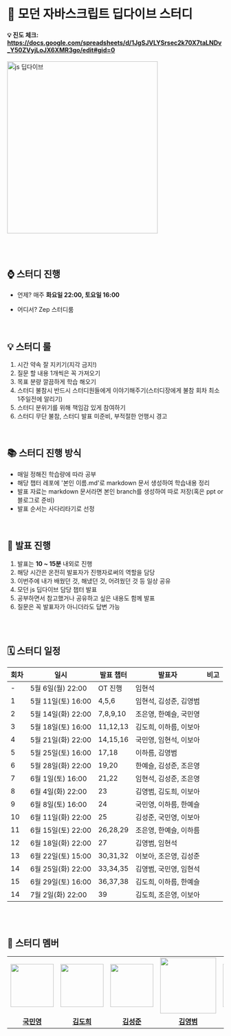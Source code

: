 # 📌 모던 자바스크립트 딥다이브 스터디

#### 💡 진도 체크: https://docs.google.com/spreadsheets/d/1JgSJVLYSrsec2k70X7taLNDv_Y50ZVyjLoJX6XMR3go/edit#gid=0

 <img src="https://github.com/hyeonseok98/js-deep-dive-study/assets/157561573/8a3cea4c-6470-42fb-a3af-81bf827af8f4" alt="js 딥다이브" width="350" height="400">

<br /><br />

 ## ⌚ 스터디 진행

+ 언제? 매주 **화요일 22:00, 토요일 16:00**


+ 어디서? Zep 스터디룸

<br />

## 💡 스터디 룰
1. 시간 약속 잘 지키기(지각 금지!)
2. 질문 할 내용 1개씩은 꼭 가져오기
3. 목표 분량 깔끔하게 학습 해오기
4. 스터디 불참시 반드시 스터디원들에게 이야기해주기(스터디장에게 불참 회차 최소 1주일전에 알리기)
5. 스터디 분위기를 위해 책임감 있게 참여하기
6. 스터디 무단 불참, 스터디 발표 미준비, 부적절한 언행시 경고

<br />

## 📚 스터디 진행 방식
+ 매일 정해진 학습량에 따라 공부
+ 해당 챕터 레포에 '본인 이름.md'로 markdown 문서 생성하여 학습내용 정리
+ 발표 자료는 markdown 문서라면 본인 branch를 생성하여 따로 저장(혹은 ppt or 블로그로 준비)
+ 발표 순서는 사다리타기로 선정

<br />

## 🚀 발표 진행
1. 발표는 **10 ~ 15분** 내외로 진행
2. 해당 시간은 온전히 발표자가 진행자로써의 역할을 담당
3. 이번주에 내가 배웠던 것, 해냈던 것, 어려웠던 것 등 일상 공유
4. 모던 js 딥다이브 담당 챕터 발표
5. 공부하면서 참고했거나 공유하고 싶은 내용도 함께 발표
6. 질문은 꼭 발표자가 아니더라도 답변 가능

<br /><br />

## 🗓️ 스터디 일정
| 회차 | 일시               | 발표 챕터       | 발표자               | 비고                       
| ---- |-------------------|------------------|---------------------|---------------------|
| -    | 5월 6일(월) 22:00  | OT 진행          | 임현석              |                     |         
| 1    | 5월 11일(토) 16:00 | 4,5,6          | 임현석, 김성준, 김영범 |                     |
| 2    | 5월 14일(화) 22:00 | 7,8,9,10       | 조은영, 한예슬, 국민영 |                     |
| 3    | 5월 18일(토) 16:00 | 11,12,13       | 김도희, 이하름, 이보아 |                     |
| 4    | 5월 21일(화) 22:00 | 14,15,16       | 국민영, 임현석, 이보아 |                     |
| 5    | 5월 25일(토) 16:00 | 17,18          | 이하름, 김영범        |                     |
| 6    | 5월 28일(화) 22:00 | 19,20          | 한예슬, 김성준, 조은영 |                     |
| 7    | 6월 1일(토) 16:00  | 21,22          | 임현석, 김성준, 조은영 |                     |
| 8    | 6월 4일(화) 22:00  | 23             | 김영범, 김도희, 이보아                      |
| 9    | 6월 8일(토) 16:00  | 24             | 국민영, 이하름, 한예슬 |                     |
|10    | 6월 11일(화) 22:00  | 25             | 김성준, 국민영, 이보아 |                     |
|11    | 6월 15일(토) 22:00  | 26,28,29       | 조은영, 한예슬, 이하름 |                     |
|12    | 6월 18일(화) 22:00  | 27             | 김영범, 임현석        |                     |
|13    | 6월 22일(토) 15:00  | 30,31,32       | 이보아, 조은영, 김성준 |                     |
|14    | 6월 25일(화) 22:00  | 33,34,35       | 김영범, 국민영, 임현석 |                     |
|15    | 6월 29일(토) 16:00  | 36,37,38       | 김도희, 이하름, 한예슬 |                     |
|14    | 7월 2일(화) 22:00  | 39              | 김도희, 조은영, 이보아 |                     |

<br /><br />


## 🐣 스터디 멤버
<table>
 <tr>
    <td align="center"><a href="https://github.com/minyoungKuk"><img src="https://github.com/hyeonseok98/js-deep-dive-study/assets/157561573/39a9ffc0-7272-47ec-82e8-77d96d7fd516" width="100px;" alt=""></a></td>
    <td align="center"><a href="https://github.com/iamheroine"><img src="https://github.com/hyeonseok98/js-deep-dive-study/assets/157561573/0d5736c8-e99f-4ce9-b215-5f8bc14fff63" width="100px;" alt=""></a></td>
    <td align="center"><a href="https://github.com/ilovezerocokeya"><img src="https://github.com/hyeonseok98/js-deep-dive-study/assets/157561573/04ed3b2c-11dc-4df3-958a-979e1e83a572" width="100px;" alt=""></a></td>
    <td align="center"><a href="https://github.com/kybaq"><img src="https://github.com/hyeonseok98/js-deep-dive-study/assets/157561573/bf25612b-a582-4040-ac1d-7adf5149d884" width="130px;" alt=""></a></td>
    <td align="center"><a href="https://github.com/leeboa2005"><img src="https://github.com/hyeonseok98/js-deep-dive-study/assets/157561573/050b6056-20de-4070-b0c0-b790dd99eea1" width="100px;" alt=""></a></td>
    <td align="center"><a href="https://github.com/LeeHareum"><img src="https://github.com/hyeonseok98/js-deep-dive-study/assets/157561573/46d08730-1b09-4042-9149-24481323dbcc" width="100px;" alt=""></a></td>
    <td align="center"><a href="https://github.com/hyeonseok98"><img src="https://github.com/hyeonseok98/js-deep-dive-study/assets/157561573/9b82c39a-918d-4aab-8e47-988e1949d8c7" width="100px;" alt=""></a></td>
    <td align="center"><a href="https://github.com/Eunyoung-Jo"><img src="https://github.com/hyeonseok98/js-deep-dive-study/assets/157561573/dcb2bc40-f84a-4520-a91a-89b5da9b5f23" width="100px;" alt=""></a></td>
    <td align="center"><a href="https://github.com/yeseul0809"><img src="https://github.com/hyeonseok98/js-deep-dive-study/assets/157561573/35913e1c-b42e-42e0-9864-efd5d4b26038" width="100px;" alt=""></a></td>
  </tr>
  <tr>
    <td align="center"><a href="https://github.com/minyoungKuk"><b>국민영</b></a></td>
    <td align="center"><a href="https://github.com/iamheroine"><b>김도희</b></a></td>
    <td align="center"><a href="https://github.com/ilovezerocokeya"><b>김성준</b></a></td>
    <td align="center"><a href="https://github.com/kybaq"><b>김영범</b></a></td>
    <td align="center"><a href="https://github.com/leeboa2005"><b>이보아</b></a></td>
    <td align="center"><a href="https://github.com/LeeHareum"><b>이하름</b></a></td>
    <td align="center"><a href="https://github.com/hyeonseok98"><b>임현석</b></a></td>
    <td align="center"><a href="https://github.com/Eunyoung-Jo"><b>조은영</b></a></td>
    <td align="center"><a href="https://github.com/yeseul0809"><b>한예슬</b></a></td>
  </tr>
</table>
